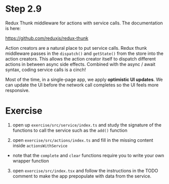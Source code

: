 # Step 2.9

Redux Thunk middleware for actions with service calls. The documentation is here:

https://github.com/reduxjs/redux-thunk

Action creators are a natural place to put service calls. Redux thunk middleware passes in the `dispatch()` and `getState()` from the store into the action creators. This allows the action creator itself to dispatch different actions in between async side effects. Combined with the async / await syntax, coding service calls is a cinch!

Most of the time, in a single-page app, we apply **optimistic UI updates**. We can update the UI before the network call completes so the UI feels more responsive.

# Exercise

1. open up `exercise/src/service/index.ts` and study the signature of the functions to call the service such as the `add()` function

2. open `exercise/src/actions/index.ts` and fill in the missing content inside `actionsWithService`

- note that the `complete` and `clear` functions require you to write your own wrapper function

3. open `exercise/src/index.tsx` and follow the instructions in the TODO comment to make the app prepopulate with data from the service.
